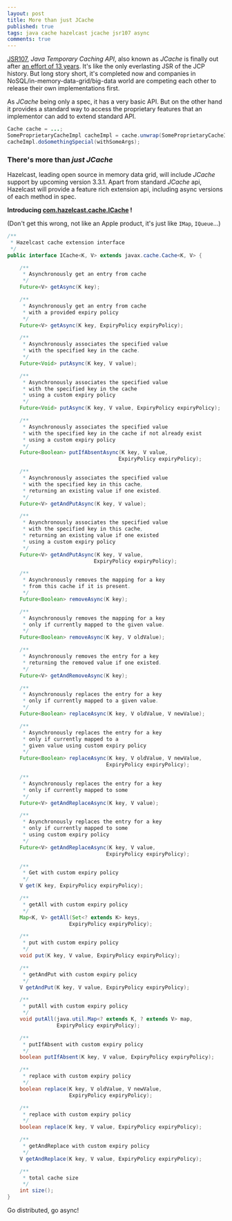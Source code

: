 ```yaml
---
layout: post
title: More than just JCache
published: true
tags: java cache hazelcast jcache jsr107 async
comments: true
---
```


[JSR107](https://github.com/jsr107/jsr107spec), *Java Temporary Caching API*, also known as *JCache* is finally out after [an effort of 13 years](http://sdtimes.com/13-years-jcache-specification-finally-complete/). It's like the only everlasting JSR of the JCP history. But long story short, it's completed now and companies in NoSQL/in-memory-data-grid/big-data world are competing each other to release their own implementations first.

As *JCache* being only a spec, it has a very basic API. But on the other hand it provides a standard way to access the proprietary features that an implementor can add to extend standard API.

<!--excerpt-->

```java
Cache cache = ...;
SomeProprietaryCacheImpl cacheImpl = cache.unwrap(SomeProprietaryCacheImpl.class);
cacheImpl.doSomethingSpecial(withSomeArgs);

```

### There's more than *just JCache*

Hazelcast, leading open source in memory data grid, will include *JCache* support by upcoming version 3.3.1. Apart from standard *JCache* api, Hazelcast will provide a feature rich extension api, including async versions of each method in spec.

**Introducing [com.hazelcast.cache.ICache](https://github.com/hazelcast/hazelcast/blob/master/hazelcast/src/main/java/com/hazelcast/cache/ICache.java) !**

(Don't get this wrong, not like an Apple product, it's just like `IMap`, `IQueue`...)

```java
/**
 * Hazelcast cache extension interface
 */
public interface ICache<K, V> extends javax.cache.Cache<K, V> {

    /**
     * Asynchronously get an entry from cache
     */
    Future<V> getAsync(K key);

    /**
     * Asynchronously get an entry from cache
     * with a provided expiry policy
     */
    Future<V> getAsync(K key, ExpiryPolicy expiryPolicy);

    /**
     * Asynchronously associates the specified value
     * with the specified key in the cache.
     */
    Future<Void> putAsync(K key, V value);

    /**
     * Asynchronously associates the specified value
     * with the specified key in the cache
     * using a custom expiry policy
     */
    Future<Void> putAsync(K key, V value, ExpiryPolicy expiryPolicy);

    /**
     * Asynchronously associates the specified value
     * with the specified key in the cache if not already exist
     * using a custom expiry policy
     */
    Future<Boolean> putIfAbsentAsync(K key, V value,
                                    ExpiryPolicy expiryPolicy);

    /**
     * Asynchronously associates the specified value
     * with the specified key in this cache,
     * returning an existing value if one existed.
     */
    Future<V> getAndPutAsync(K key, V value);

    /**
     * Asynchronously associates the specified value
     * with the specified key in this cache,
     * returning an existing value if one existed
     * using a custom expiry policy
     */
    Future<V> getAndPutAsync(K key, V value,
                            ExpiryPolicy expiryPolicy);

    /**
     * Asynchronously removes the mapping for a key
     * from this cache if it is present.
     */
    Future<Boolean> removeAsync(K key);

    /**
     * Asynchronously removes the mapping for a key
     * only if currently mapped to the given value.
     */
    Future<Boolean> removeAsync(K key, V oldValue);

    /**
     * Asynchronously removes the entry for a key
     * returning the removed value if one existed.
     */
    Future<V> getAndRemoveAsync(K key);

    /**
     * Asynchronously replaces the entry for a key
     * only if currently mapped to a given value.
     */
    Future<Boolean> replaceAsync(K key, V oldValue, V newValue);

    /**
     * Asynchronously replaces the entry for a key
     * only if currently mapped to a
     * given value using custom expiry policy
     */
    Future<Boolean> replaceAsync(K key, V oldValue, V newValue,
                                ExpiryPolicy expiryPolicy);

    /**
     * Asynchronously replaces the entry for a key
     * only if currently mapped to some
     */
    Future<V> getAndReplaceAsync(K key, V value);

    /**
     * Asynchronously replaces the entry for a key
     * only if currently mapped to some
     * using custom expiry policy
     */
    Future<V> getAndReplaceAsync(K key, V value,
                                ExpiryPolicy expiryPolicy);

    /**
     * Get with custom expiry policy
     */
    V get(K key, ExpiryPolicy expiryPolicy);

    /**
     * getAll with custom expiry policy
     */
    Map<K, V> getAll(Set<? extends K> keys,
                    ExpiryPolicy expiryPolicy);

    /**
     * put with custom expiry policy
     */
    void put(K key, V value, ExpiryPolicy expiryPolicy);

    /**
     * getAndPut with custom expiry policy
     */
    V getAndPut(K key, V value, ExpiryPolicy expiryPolicy);

    /**
     * putAll with custom expiry policy
     */
    void putAll(java.util.Map<? extends K, ? extends V> map,
                ExpiryPolicy expiryPolicy);

    /**
     * putIfAbsent with custom expiry policy
     */
    boolean putIfAbsent(K key, V value, ExpiryPolicy expiryPolicy);

    /**
     * replace with custom expiry policy
     */
    boolean replace(K key, V oldValue, V newValue,
                    ExpiryPolicy expiryPolicy);

    /**
     * replace with custom expiry policy
     */
    boolean replace(K key, V value, ExpiryPolicy expiryPolicy);

    /**
     * getAndReplace with custom expiry policy
     */
    V getAndReplace(K key, V value, ExpiryPolicy expiryPolicy);

    /**
     * total cache size
     */
    int size();
}
```

Go distributed, go async!
